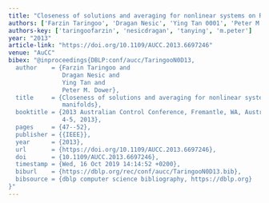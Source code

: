 ```yaml
---
title: "Closeness of solutions and averaging for nonlinear systems on Riemannian manifolds"
authors: ['Farzin Taringoo', 'Dragan Nesic', 'Ying Tan 0001', 'Peter M. Dower']
authors-key: ['taringoofarzin', 'nesicdragan', 'tanying', 'm.peter']
year: "2013"
article-link: "https://doi.org/10.1109/AUCC.2013.6697246"
venue: "AuCC"
bibex: "@inproceedings{DBLP:conf/aucc/TaringooN0D13,
  author    = {Farzin Taringoo and
               Dragan Nesic and
               Ying Tan and
               Peter M. Dower},
  title     = {Closeness of solutions and averaging for nonlinear systems on Riemannian
               manifolds},
  booktitle = {2013 Australian Control Conference, Fremantle, WA, Australia, November
               4-5, 2013},
  pages     = {47--52},
  publisher = {{IEEE}},
  year      = {2013},
  url       = {https://doi.org/10.1109/AUCC.2013.6697246},
  doi       = {10.1109/AUCC.2013.6697246},
  timestamp = {Wed, 16 Oct 2019 14:14:52 +0200},
  biburl    = {https://dblp.org/rec/conf/aucc/TaringooN0D13.bib},
  bibsource = {dblp computer science bibliography, https://dblp.org}
}"
---
```

